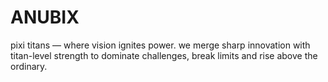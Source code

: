 # ANUBIX
pixi titans — where vision ignites power. we merge sharp innovation with titan-level strength to dominate challenges, break limits and rise above the ordinary.
